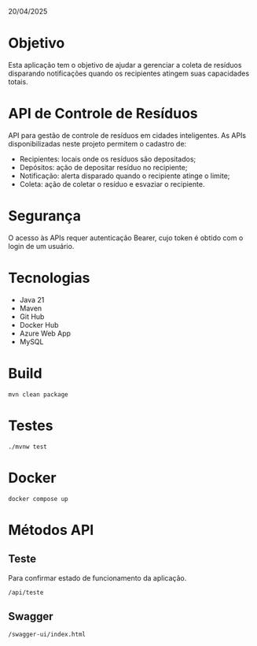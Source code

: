 20/04/2025

# Objetivo
Esta aplicação tem o objetivo de ajudar a gerenciar a coleta de resíduos disparando notificações quando os recipientes atingem suas capacidades totais.

# API de Controle de Resíduos
API para gestão de controle de resíduos em cidades inteligentes.
As APIs disponibilizadas neste projeto permitem o cadastro de:
- Recipientes: locais onde os resíduos são depositados;
- Depósitos: ação de depositar resíduo no recipiente;
- Notificação: alerta disparado quando o recipiente atinge o limite;
- Coleta: ação de coletar o resíduo e esvaziar o recipiente. 

# Segurança
O acesso às APIs requer autenticação Bearer, cujo token é obtido com o login de um usuário.

# Tecnologias
- Java 21
- Maven
- Git Hub
- Docker Hub
- Azure Web App
- MySQL

# Build
```
mvn clean package
```

# Testes
```
./mvnw test
```

# Docker
```
docker compose up
```

# Métodos API

## Teste
Para confirmar estado de funcionamento da aplicação.
```
/api/teste
```

## Swagger
```
/swagger-ui/index.html
```
